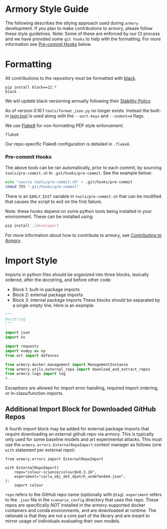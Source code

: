 Armory Style Guide
=====================
The following describes the stlying approach used during `armory` development.  If you plan to make
contributions to armory, please follow these style guidelines.  Note: Some of these are enforced by
our CI process and we have provided some `git hooks` to help with the formatting.  For more information
see [Pre-commit Hooks](#pre-commit-hooks) below.


# Formatting
All contributions to the repository must be formatted with [black](https://github.com/psf/black).
```
pip install black==22.*
black .
```
We will update black versioning annually following their [Stability Policy](https://black.readthedocs.io/en/stable/the_black_code_style/index.html#stability-policy).

As of version 0.16.1 `tools/format_json.py` no longer exists. Instead the built-in [json.tool](https://docs.python.org/3/library/json.html#module-json.tool) is used along with the `--sort-keys` and `--indent=4` flags.

We use [Flake8](https://flake8.pycqa.org/) for non-formatting PEP style enforcement.
```
flake8
```
Our repo-specific Flake8 configuration is detailed in `.flake8`.


### Pre-commit Hooks

The above tools can be ran automatically, prior to each commit, by sourcing `tools/pre-commit.sh` in `.git/hooks/pre-commit`. See the example below:

```bash
echo "source tools/pre-commit.sh" > .git/hooks/pre-commit
chmod 755 ".git/hooks/pre-commit"
```

There is an `EARLY_EXIT` variable in `tools/pre-commit.sh` that can be modified that causes the script to exit on the first failure.

Note: these hooks depend on some python tools being installed in your environment. These
can be installed using:

```bash
pip install .[developer]
```
For more information about how to contribute to armory, see [Contributing to Armory](docs/CONTRIBUTING.md).


# Import Style

Imports in python files should be organized into three blocks, lexically ordered, after the docstring, and before other code:
* Block 1: built-in package imports
* Block 2: external package imports
* Block 3: internal package imports
These blocks should be separated by a single empty line. Here is an example:
```python
"""
Docstring
"""

import json
import os

import requests
import numpy as np
from art import defences

from armory.docker.management import ManagementInstance
from armory.utils.external_repo import download_and_extract_repos
from armory.logs import log
# ...
```

Exceptions are allowed for import error handling, required import ordering, or in-class/function imports.

## Additional Import Block for Downloaded GitHub Repos

A fourth import block may be added for external package imports that require downloading an external github repo via armory.
This is typically only used for some baseline models and art experimental attacks.
This must use the `armory.errors.ExternalRepoImport` context manager as follows (one `with` statement per external repo):
```
from armory.errors import ExternalRepoImport

with ExternalRepoImport(
    repo="colour-science/colour@v0.3.16",
    experiment="carla_obj_det_dpatch_undefended.json",
):
    import colour
```

`repo` refers to the GitHub repo name (optionally with `@tag`).
`experiment` refers to the `.json` file in the `scenario_config` directory that uses this repo.
These repos are specifically *NOT* installed in the armory-supported docker containers and conda environments, and are downloaded at runtime.
The rationale is that they are not a core part of the library and are meant to mirror usage of individuals evaluating their own models.
